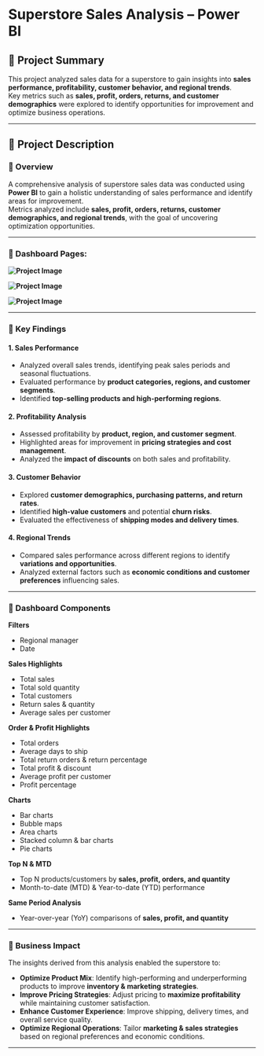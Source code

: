 # Superstore Sales Analysis – Power BI

## 📌 Project Summary
This project analyzed sales data for a superstore to gain insights into **sales performance, profitability, customer behavior, and regional trends**.  
Key metrics such as **sales, profit, orders, returns, and customer demographics** were explored to identify opportunities for improvement and optimize business operations.

---

## 📖 Project Description

### 🔹 Overview
A comprehensive analysis of superstore sales data was conducted using **Power BI** to gain a holistic understanding of sales performance and identify areas for improvement.  
Metrics analyzed include **sales, profit, orders, returns, customer demographics, and regional trends**, with the goal of uncovering optimization opportunities.

---
### 🔹 Dashboard Pages:

**![Project Image](images/1.jpg)**

**![Project Image](images/2.jpg)**

**![Project Image](images/3.jpg)**

---

### 🔹 Key Findings

#### 1. Sales Performance
- Analyzed overall sales trends, identifying peak sales periods and seasonal fluctuations.  
- Evaluated performance by **product categories, regions, and customer segments**.  
- Identified **top-selling products and high-performing regions**.

#### 2. Profitability Analysis
- Assessed profitability by **product, region, and customer segment**.  
- Highlighted areas for improvement in **pricing strategies and cost management**.  
- Analyzed the **impact of discounts** on both sales and profitability.  

#### 3. Customer Behavior
- Explored **customer demographics, purchasing patterns, and return rates**.  
- Identified **high-value customers** and potential **churn risks**.  
- Evaluated the effectiveness of **shipping modes and delivery times**.  

#### 4. Regional Trends
- Compared sales performance across different regions to identify **variations and opportunities**.  
- Analyzed external factors such as **economic conditions and customer preferences** influencing sales.  

---

### 🔹 Dashboard Components

**Filters**
- Regional manager  
- Date  

**Sales Highlights**
- Total sales  
- Total sold quantity  
- Total customers  
- Return sales & quantity  
- Average sales per customer  

**Order & Profit Highlights**
- Total orders  
- Average days to ship  
- Total return orders & return percentage  
- Total profit & discount  
- Average profit per customer  
- Profit percentage  

**Charts**
- Bar charts  
- Bubble maps  
- Area charts  
- Stacked column & bar charts  
- Pie charts  

**Top N & MTD**
- Top N products/customers by **sales, profit, orders, and quantity**  
- Month-to-date (MTD) & Year-to-date (YTD) performance  

**Same Period Analysis**
- Year-over-year (YoY) comparisons of **sales, profit, and quantity**  

---

### 🔹 Business Impact

The insights derived from this analysis enabled the superstore to:

- **Optimize Product Mix**: Identify high-performing and underperforming products to improve **inventory & marketing strategies**.  
- **Improve Pricing Strategies**: Adjust pricing to **maximize profitability** while maintaining customer satisfaction.  
- **Enhance Customer Experience**: Improve shipping, delivery times, and overall service quality.  
- **Optimize Regional Operations**: Tailor **marketing & sales strategies** based on regional preferences and economic conditions.  

---

